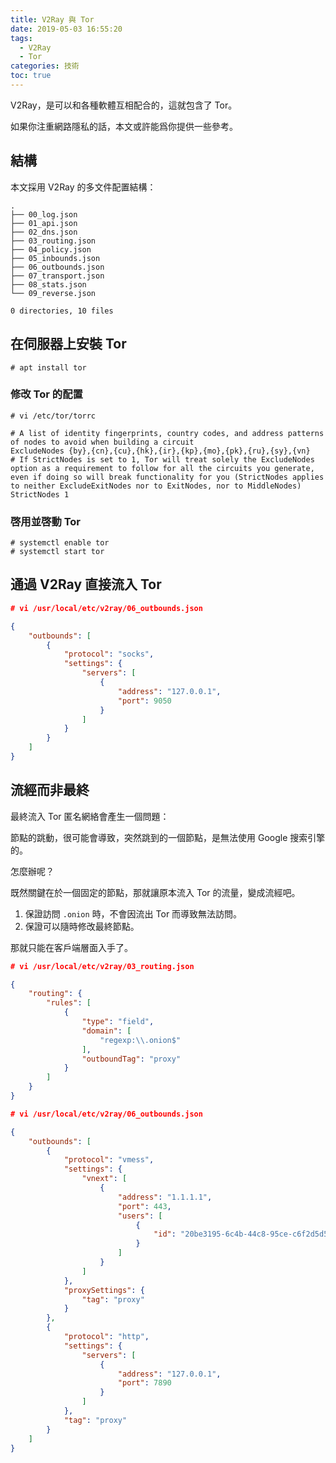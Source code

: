 ```yaml
---
title: V2Ray 與 Tor
date: 2019-05-03 16:55:20
tags:
  - V2Ray
  - Tor
categories: 技術
toc: true
---
```


V2Ray，是可以和各種軟體互相配合的，這就包含了 Tor。

如果你注重網路隱私的話，本文或許能爲你提供一些參考。

## 結構

本文採用 V2Ray 的多文件配置結構：

```
.
├── 00_log.json
├── 01_api.json
├── 02_dns.json
├── 03_routing.json
├── 04_policy.json
├── 05_inbounds.json
├── 06_outbounds.json
├── 07_transport.json
├── 08_stats.json
└── 09_reverse.json

0 directories, 10 files
```

## 在伺服器上安裝 Tor

```
# apt install tor
```

### 修改 Tor 的配置

```
# vi /etc/tor/torrc

# A list of identity fingerprints, country codes, and address patterns of nodes to avoid when building a circuit
ExcludeNodes {by},{cn},{cu},{hk},{ir},{kp},{mo},{pk},{ru},{sy},{vn}
# If StrictNodes is set to 1, Tor will treat solely the ExcludeNodes option as a requirement to follow for all the circuits you generate, even if doing so will break functionality for you (StrictNodes applies to neither ExcludeExitNodes nor to ExitNodes, nor to MiddleNodes)
StrictNodes 1
```

### 啓用並啓動 Tor

```
# systemctl enable tor
# systemctl start tor
```

## 通過 V2Ray 直接流入 Tor

```json
# vi /usr/local/etc/v2ray/06_outbounds.json

{
    "outbounds": [
        {
            "protocol": "socks",
            "settings": {
                "servers": [
                    {
                        "address": "127.0.0.1",
                        "port": 9050
                    }
                ]
            }
        }
    ]
}
```

## 流經而非最終

最終流入 Tor 匿名網絡會產生一個問題：

節點的跳動，很可能會導致，突然跳到的一個節點，是無法使用 Google 搜索引擎的。

怎麼辦呢？

既然關鍵在於一個固定的節點，那就讓原本流入 Tor 的流量，變成流經吧。

1. 保證訪問 `.onion` 時，不會因流出 Tor 而導致無法訪問。
2. 保證可以隨時修改最終節點。

那就只能在客戶端層面入手了。

```json
# vi /usr/local/etc/v2ray/03_routing.json

{
    "routing": {
        "rules": [
            {
                "type": "field",
                "domain": [
                    "regexp:\\.onion$"
                ],
                "outboundTag": "proxy"
            }
        ]
    }
}
```

```json
# vi /usr/local/etc/v2ray/06_outbounds.json

{
    "outbounds": [
        {
            "protocol": "vmess",
            "settings": {
                "vnext": [
                    {
                        "address": "1.1.1.1",
                        "port": 443,
                        "users": [
                            {
                                "id": "20be3195-6c4b-44c8-95ce-c6f2d5d5b073"
                            }
                        ]
                    }
                ]
            },
            "proxySettings": {
                "tag": "proxy"
            }
        },
        {
            "protocol": "http",
            "settings": {
                "servers": [
                    {
                        "address": "127.0.0.1",
                        "port": 7890
                    }
                ]
            },
            "tag": "proxy"
        }
    ]
}
```
